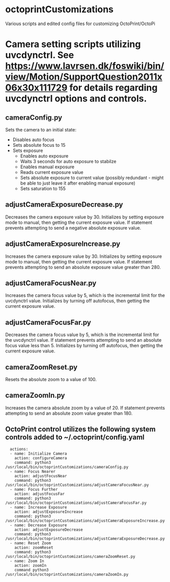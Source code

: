 # octoprintCustomizations
Various scripts and edited config files for customizing OctoPrint/OctoPi
# Camera setting scripts utilizing uvcdynctrl. See https://www.lavrsen.dk/foswiki/bin/view/Motion/SupportQuestion2011x06x30x111729 for details regarding uvcdynctrl options and controls.
## cameraConfig.py
Sets the camera to an initial state:
- Disables auto focus
- Sets absolute focus to 15
- Sets exposure
  - Enables auto exposure
  - Waits 3 seconds for auto exposure to stabilze
  - Enables manual exposure
  - Reads current exposure value 
  - Sets absolute exposure to current value (possibly redundant - might be able to just leave it after enabling manual exposure)
  - Sets saturation to 155
## adjustCameraExposureDecrease.py
Decreases the camera exposure value by 30. Initializes by setting exposure mode to manual, then getting the current exposure value. If statement prevents attempting to send a negative absolute exposure value.
## adjustCameraExposureIncrease.py
Increases the camera exposure value by 30. Initializes by setting exposure mode to manual, then getting the current exposure value. If statement prevents attempting to send an absolute exposure value greater than 280.
## adjustCameraFocusNear.py
Increases the camera focus value by 5, which is the incremental limit for the uvcdynctrl value. Initializes by turning off autofocus, then getting the current exposure value.
## adjustCameraFocusFar.py
Decreases the camera focus value by 5, which is the incremental limit for the uvcdynctrl value. If statement prevents attempting to send an absolute focus value less than 5. Initializes by turning off autofocus, then getting the current exposure value.
## cameraZoomReset.py
Resets the absolute zoom to a value of 100.
## cameraZoomIn.py
Increases the camera absolute zoom by a value of 20. If statement prevents attempting to send an absolute zoom value greater than 180.
## OctoPrint control utilizes the following system controls added to ~/.octoprint/config.yaml
```system:
  actions:
  - name: Initialize Camera
    action: configureCamera
    command: python3 /usr/local/bin/octoprintCustomizations/cameraConfig.py
  - name: Focus Nearer
    action: adjustFocusNear
    command: python3 /usr/local/bin/octoprintCustomizations/adjustCameraFocusNear.py
  - name: Focus Further
    action: adjustFocusFar
    command: python3 /usr/local/bin/octoprintCustomizations/adjustCameraFocusFar.py
  - name: Increase Exposure
    action: adjustExposureIncrease
    command: python3 /usr/local/bin/octoprintCustomizations/adjustCameraExposureIncrease.py
  - name: Decrease Exposure
    action: adjustExposureDecrease
    command: python3 /usr/local/bin/octoprintCustomizations/adjustCameraExposureDecrease.py
  - name: Reset Zoom
    action: zoomReset
    command: python3 /usr/local/bin/octoprintCustomizations/cameraZoomReset.py
  - name: Zoom In
    action: zoomIn
    command python3 /usr/local/bin/octoprintCustomizations/cameraZoomIn.py 
```

